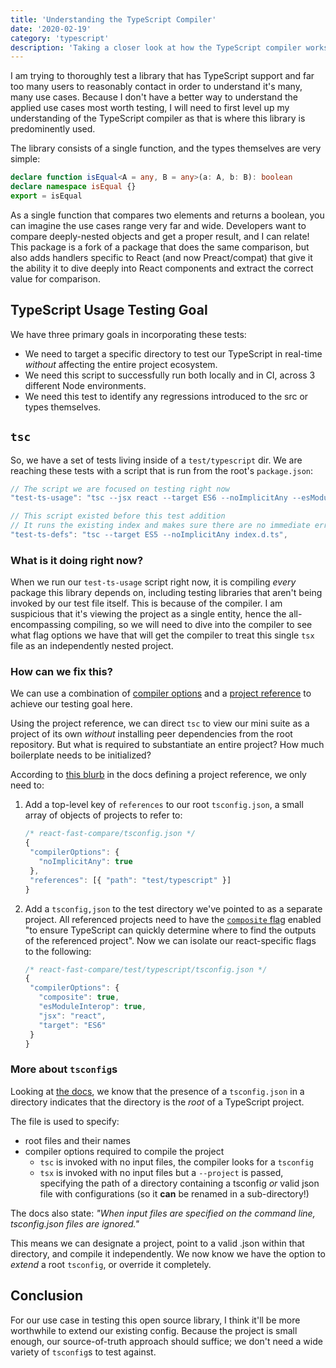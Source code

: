 ```yaml
---
title: 'Understanding the TypeScript Compiler'
date: '2020-02-19'
category: 'typescript'
description: 'Taking a closer look at how the TypeScript compiler works so I can better implement a testing corner case in an open source library.'
---
```


I am trying to thoroughly test a library that has TypeScript support and far too many users to reasonably contact in order to understand it's many, many use cases. Because I don't have a better way to understand the applied use cases most worth testing, I will need to first level up my understanding of the TypeScript compiler as that is where this library is predominently used.

The library consists of a single function, and the types themselves are very simple:

```ts
declare function isEqual<A = any, B = any>(a: A, b: B): boolean
declare namespace isEqual {}
export = isEqual
```

As a single function that compares two elements and returns a boolean, you can imagine the use cases range very far and wide. Developers want to compare deeply-nested objects and get a proper result, and I can relate! This package is a fork of a package that does the same comparison, but also adds handlers specific to React (and now Preact/compat) that give it the ability it to dive deeply into React components and extract the correct value for comparison.

## TypeScript Usage Testing Goal

We have three primary goals in incorporating these tests:

- We need to target a specific directory to test our TypeScript in real-time _without_ affecting the entire project ecosystem.
- We need this script to successfully run both locally and in CI, across 3 different Node environments.
- We need this test to identify any regressions introduced to the src or types themselves.

## `tsc`

So, we have a set of tests living inside of a `test/typescript` dir. We are reaching these tests with a script that is run from the root's `package.json`:

```js
// The script we are focused on testing right now
"test-ts-usage": "tsc --jsx react --target ES6 --noImplicitAny --esModuleInterop typescript/index.tsx",

// This script existed before this test addition
// It runs the existing index and makes sure there are no immediate errs
"test-ts-defs": "tsc --target ES5 --noImplicitAny index.d.ts",
```

### What is it doing right now?

When we run our `test-ts-usage` script right now, it is compiling _every_ package this library depends on, including testing libraries that aren't being invoked by our test file itself. This is because of the compiler. I am suspicious that it's viewing the project as a single entity, hence the all-encompassing compiling, so we will need to dive into the compiler to see what flag options we have that will get the compiler to treat this single `tsx` file as an independently nested project.

### How can we fix this?

We can use a combination of [compiler options](https://www.typescriptlang.org/docs/handbook/compiler-options.html) and a [project reference](https://www.typescriptlang.org/docs/handbook/project-references.html) to achieve our testing goal here.

Using the project reference, we can direct `tsc` to view our mini suite as a project of its own _without_ installing peer dependencies from the root repository. But what is required to substantiate an entire project? How much boilerplate needs to be initialized?

According to [this blurb](https://www.typescriptlang.org/docs/handbook/project-references.html#what-is-a-project-reference) in the docs defining a project reference, we only need to:

1. Add a top-level key of `references` to our root `tsconfig.json`, a small array of objects of projects to refer to:

   ```js
   /* react-fast-compare/tsconfig.json */
   {
    "compilerOptions": {
      "noImplicitAny": true
    },
    "references": [{ "path": "test/typescript" }]
   }
   ```

2. Add a `tsconfig,json` to the test directory we've pointed to as a separate project. All referenced projects need to have the [`composite` flag](https://www.typescriptlang.org/docs/handbook/project-references.html#composite) enabled "to ensure TypeScript can quickly determine where to find the outputs of the referenced project". Now we can isolate our react-specific flags to the following:

   ```js
   /* react-fast-compare/test/typescript/tsconfig.json */
   {
    "compilerOptions": {
      "composite": true,
      "esModuleInterop": true,
      "jsx": "react",
      "target": "ES6"
    }
   }
   ```

### More about `tsconfig`s

Looking at [the docs](https://www.typescriptlang.org/docs/handbook/tsconfig-json.html), we know that the presence of a `tsconfig.json` in a directory indicates that the directory is the _root_ of a TypeScript project.

The file is used to specify:

- root files and their names
- compiler options required to compile the project
  - `tsc` is invoked with no input files, the compiler looks for a `tsconfig`
  - `tsx` is invoked with no input files but a `--project` is passed, specifying the path of a directory containing a tsconfig _or_ valid json file with configurations (so it **can** be renamed in a sub-directory!)

The docs also state: _"When input files are specified on the command line, tsconfig.json files are ignored."_

This means we can designate a project, point to a valid .json within that directory, and compile it independently. We now know we have the option to _extend_ a root `tsconfig`, or override it completely.

## Conclusion

For our use case in testing this open source library, I think it'll be more worthwhile to extend our existing config. Because the project is small enough, our source-of-truth approach should suffice; we don't need a wide variety of `tsconfig`s to test against.
